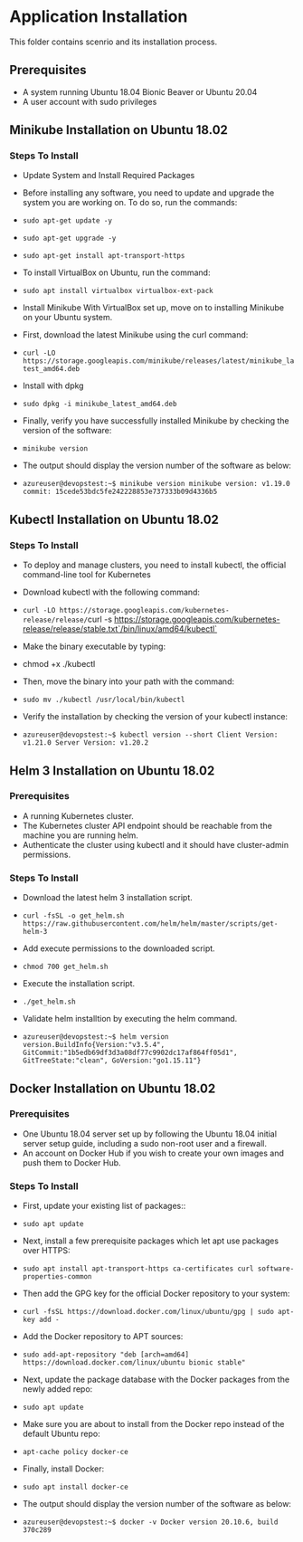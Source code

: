 # Application Installation
This folder contains scenrio and its installation process.

## Prerequisites
- A system running Ubuntu 18.04 Bionic Beaver or Ubuntu 20.04
- A user account with sudo privileges

## Minikube Installation on Ubuntu 18.02
### Steps To Install
- Update System and Install Required Packages
- Before installing any software, you need to update and upgrade the system you are working on. To do so, run the commands:
- `sudo apt-get update -y`
- `sudo apt-get upgrade -y`
- `sudo apt-get install apt-transport-https`

-  To install VirtualBox on Ubuntu, run the command:
  - `sudo apt install virtualbox virtualbox-ext-pack`

- Install Minikube
With VirtualBox set up, move on to installing Minikube on your Ubuntu system.
- First, download the latest Minikube using the curl command:
- `curl -LO https://storage.googleapis.com/minikube/releases/latest/minikube_latest_amd64.deb`

- Install with dpkg
- `sudo dpkg -i minikube_latest_amd64.deb`
- Finally, verify you have successfully installed Minikube by checking the version of the software:
- `minikube version`

- The output should display the version number of the software as below:

- `azureuser@devopstest:~$ minikube version
minikube version: v1.19.0
commit: 15cede53bdc5fe242228853e737333b09d4336b5`

## Kubectl Installation on Ubuntu 18.02
### Steps To Install
- To deploy and manage clusters, you need to install kubectl, the official command-line tool for Kubernetes
- Download kubectl with the following command:
- `curl -LO https://storage.googleapis.com/kubernetes-release/release/`curl -s https://storage.googleapis.com/kubernetes-release/release/stable.txt`/bin/linux/amd64/kubectl`


-  Make the binary executable by typing:
  - chmod +x ./kubectl

- Then, move the binary into your path with the command:
- `sudo mv ./kubectl /usr/local/bin/kubectl`

- Verify the installation by checking the version of your kubectl instance:

- `azureuser@devopstest:~$ kubectl version --short
Client Version: v1.21.0
Server Version: v1.20.2
`
## Helm 3 Installation on Ubuntu 18.02
### Prerequisites
- A running Kubernetes cluster.
- The Kubernetes cluster API endpoint should be reachable from the machine you are running helm.
- Authenticate the cluster using kubectl and it should have cluster-admin permissions.
### Steps To Install
- Download the latest helm 3 installation script.
- `curl -fsSL -o get_helm.sh https://raw.githubusercontent.com/helm/helm/master/scripts/get-helm-3`

-  Add execute permissions to the downloaded script.
  - `chmod 700 get_helm.sh`

- Execute the installation script.
- `./get_helm.sh`

- Validate helm installtion by executing the helm command.

- `azureuser@devopstest:~$ helm version
version.BuildInfo{Version:"v3.5.4", GitCommit:"1b5edb69df3d3a08df77c9902dc17af864ff05d1", GitTreeState:"clean", GoVersion:"go1.15.11"}`


## Docker Installation on Ubuntu 18.02
### Prerequisites
- One Ubuntu 18.04 server set up by following the Ubuntu 18.04 initial server setup guide, including a sudo non-root user and a firewall.
- An account on Docker Hub if you wish to create your own images and push them to Docker Hub.
### Steps To Install
- First, update your existing list of packages::
- `sudo apt update`
- Next, install a few prerequisite packages which let apt use packages over HTTPS:

- `sudo apt install apt-transport-https ca-certificates curl software-properties-common`
- Then add the GPG key for the official Docker repository to your system:

- `curl -fsSL https://download.docker.com/linux/ubuntu/gpg | sudo apt-key add -`
- Add the Docker repository to APT sources:
- `sudo add-apt-repository "deb [arch=amd64] https://download.docker.com/linux/ubuntu bionic stable"`
- Next, update the package database with the Docker packages from the newly added repo:
- `sudo apt update`

- Make sure you are about to install from the Docker repo instead of the default Ubuntu repo:

- `apt-cache policy docker-ce`

- Finally, install Docker:
- `sudo apt install docker-ce`

- The output should display the version number of the software as below:

- `azureuser@devopstest:~$ docker -v
Docker version 20.10.6, build 370c289`